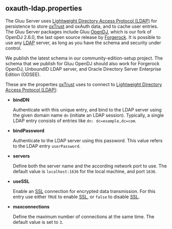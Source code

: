
## oxauth-ldap.properties

The Gluu Server uses [Lightweight Directory Access Protocol
(LDAP)][ldap] for persistence to store [oxTrust][oxtrust] and oxAuth
data, and to cache user entries. The Gluu Server packages include Gluu
[OpenDJ][opendj], which is our fork of OpenDJ 2.6.0, the last open
source release by [Forgerock][forgerock]. It is possible to use any
[LDAP][ldap] server, as long as you have the schema and security under
control.

We publish the latest schema in our community-edition-setup project. The
schema that we publish for Gluu OpenDJ should also work for Forgerock
OpenDJ, UnboundID LDAP server, and Oracle Directory Server Enterprise
Edition (ODSEE).

These are the properties [oxTrust][oxtrust] uses to connect to
[Lightweight Directory Access Protocol (LDAP)][ldap]:

 * __bindDN__

   Authenticate with this unique entry, and bind to the LDAP server
   using the given domain name `dn` (initiate an LDAP session). 
   Typically, a single LDAP entry consists of entries like 
   `dn: dc=example,dc=com`.

 * __bindPassword__

   Authenticate to the LDAP server using this password. This value
   refers to the LDAP entry `userPassword`.

 * __servers__

   Define both the server name and the according network port to use. 
   The default value is `localhost:1636` for the local machine, and 
   port `1636`.

 * __useSSL__

   Enable an [SSL][ssl] connection for encrypted data transmission. For
   this entry use either `TRUE` to enable [SSL][ssl], or `false` to
   disable [SSL][ssl].

 * __maxconnections__

   Define the maximum number of connections at the same time. The 
   default value is set to `3`.

[forgerock]: https://en.wikipedia.org/wiki/ForgeRock "Forgerock, Wikipedia"

[ldap]: https://en.wikipedia.org/wiki/Lightweight_Directory_Access_Protocol "Lightweight Directory Access Protocol (LDAP), Wikipedia"

[opendj]: https://en.wikipedia.org/wiki/OpenDJ "OpenDJ, Wikipedia"

[oxtrust]: ../oxTrust/ "oxTrust documentation"

[ssl]: https://en.wikipedia.org/wiki/Transport_Layer_Security "Transport Layer Security (TLS), Wikipedia"
